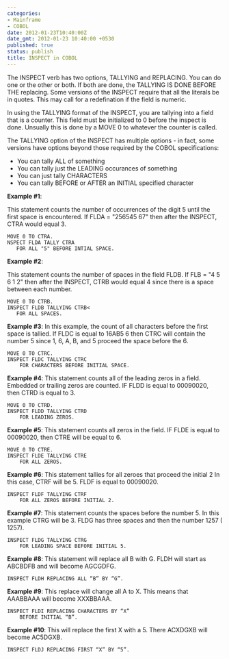 ```yaml
---
categories:
- Mainframe
- COBOL
date: 2012-01-23T10:40:00Z
date_gmt: 2012-01-23 10:40:00 +0530
published: true
status: publish
title: INSPECT in COBOL
---
```


The INSPECT verb has two options, TALLYING and REPLACING. You can do  one or the other or both. If both are done, the TALLYING IS DONE BEFORE  THE replacing. Some versions of the INSPECT require that all the  literals be in quotes. This may call for a redefination if the field is  numeric.

In using the TALLYING format of the INSPECT, you are tallying into a  field that is a counter. This field must be initialized to 0 before the  inspect is done. Unsually this is done by a MOVE 0 to whatever the  counter is called.

The TALLYING option of the INSPECT has multiple options - in fact, some  versions have options beyond those required by the COBOL specifications:

- You can tally ALL of something
- You can tally just the LEADING occurances of something
- You can just tally CHARACTERS
- You can tally BEFORE or AFTER an INITIAL specified character

**Example #1**: 

This statement counts the number of occurrences of the digit 5 until the first space is encountered. If FLDA = "256545 67" then after the INSPECT, CTRA would equal 3.

```
MOVE 0 TO CTRA.
NSPECT FLDA TALLY CTRA 
   FOR ALL "5" BEFORE INTIAL SPACE.
```

**Example #2**:

This statement counts the number of spaces in the field FLDB. If FLB = "4 5 6 1 2" then after the INSPECT, CTRB would equal 4 since there is a space between each number.

```
MOVE 0 TO CTRB.
INSPECT FLDB TALLYING CTRB<
   FOR ALL SPACES.
```

**Example #3**: 
In this example, the count of all characters before the first space is tallied. If FLDC is equal to 16AB5 6 then CTRC will contain the number 5 since 1, 6, A, B, and 5 proceed the space before the 6. 

```
MOVE 0 TO CTRC.
INSPECT FLDC TALLYING CTRC
    FOR CHARACTERS BEFORE INITIAL SPACE.
```

**Example #4**: 
This statement counts all of the leading zeros in a field. Embedded or trailing zeros are counted. IF FLDD is equal to 00090020, then CTRD is equal to 3.

```
MOVE 0 TO CTRD.
INSPECT FLDD TALLYING CTRD
    FOR LEADING ZEROS.
```

**Example #5**: This statement counts all zeros in the field. IF FLDE is equal to 00090020, then CTRE will be equal to 6.

```
MOVE 0 TO CTRE.
INSPECT FLDE TALLYING CTRE
    FOR ALL ZEROS.
```

**Example #6**: This statement tallies for all zeroes that proceed the initial 2 In this case, CTRF will be 5. FLDF is equal to 00090020.

```
INSPECT FLDF TALLYING CTRF
    FOR ALL ZEROS BEFORE INITIAL 2.
```

**Example #7**: This statement counts the spaces before the number 5. In this example CTRG will be 3. FLDG has three spaces and then the number 1257 ( 1257).

```
INSPECT FLDG TALLYING CTRG
    FOR LEADING SPACE BEFORE INITIAL 5.
```

**Example #8**: This statement will replace all B with G. FLDH will start as ABCBDFB and will become AGCGDFG.

```
INSPECT FLDH REPLACING ALL “B” BY “G”.
```

**Example #9**: This replace will change all A to X. This means that AAABBAAA will become XXXBBAAA.

```
INSPECT FLDI REPLACING CHARACTERS BY “X” 
    BEFORE INITIAL “B”.
```

**Example #10**: This will replace the first X with a 5. There ACXDGXB will become AC5DGXB.

```
INSPECT FLDJ REPLACING FIRST “X” BY “5”.
```

